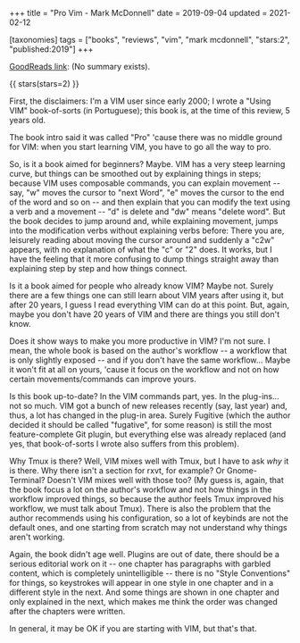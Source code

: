 +++
title = "Pro Vim - Mark McDonnell"
date = 2019-09-04
updated = 2021-02-12

[taxonomies]
tags = ["books", "reviews", "vim", "mark mcdonnell", "stars:2",
"published:2019"]
+++

[GoodReads link](https://www.goodreads.com/book/show/23717582-pro-vim): (No
summary exists).

<!-- more -->

{{ stars(stars=2) }}

First, the disclaimers: I'm a VIM user since early 2000; I wrote a "Using VIM"
book-of-sorts (in Portuguese); this book is, at the time of this review, 5
years old.

The book intro said it was called "Pro" 'cause there was no middle ground for
VIM: when you start learning VIM, you have to go all the way to pro.

So, is it a book aimed for beginners? Maybe. VIM has a very steep learning
curve, but things can be smoothed out by explaining things in steps; because
VIM uses composable commands, you can explain movement -- say, "w" moves the
cursor to "next Word", "e" moves the cursor to the end of the word and so on
-- and then explain that you can modify the text using a verb and a movement
-- "d" is delete and "dw" means "delete word". But the book decides to jump
around and, while explaining movement, jumps into the modification verbs
without explaining verbs before: There you are, leisurely reading about moving
the cursor around and suddenly a "c2w" appears, with no explanation of what
the "c" or "2" does. It works, but I have the feeling that it more confusing
to dump things straight away than explaining step by step and how things
connect.

Is it a book aimed for people who already know VIM? Maybe not. Surely there
are a few things one can still learn about VIM years after using it, but after
20 years, I guess I read everything VIM can do at this point. But, again,
maybe you don't have 20 years of VIM and there are things you still don't
know.

Does it show ways to make you more productive in VIM? I'm not sure. I mean,
the whole book is based on the author's workflow -- a workflow that is only
slightly exposed -- and if you don't have the same workflow... Maybe it won't
fit at all on yours, 'cause it focus on the workflow and not on how certain
movements/commands can improve yours.

Is this book up-to-date? In the VIM commands part, yes. In the plug-ins... not
so much. VIM got a bunch of new releases recently (say, last year) and, thus,
a lot has changed in the plug-in area. Surely Fugitive (which the author
decided it should be called "fugative", for some reason) is still the most
feature-complete Git plugin, but everything else was already replaced (and
yes, that book-of-sorts I wrote also suffers from this problem).

Why Tmux is there? Well, VIM mixes well with Tmux, but I have to ask
<i>why</i> it is there. Why there isn't a section for rxvt, for example? Or
Gnome-Terminal? Doesn't VIM mixes well with those too? (My guess is, again,
that the book focus a lot on the author's workflow and not how things in the
workflow improved things, so because the author feels Tmux improved his
workflow, we must talk about Tmux). There is also the problem that the author
recommends using his configuration, so a lot of keybinds are not the default
ones, and one starting from scratch may not understand why things aren't
working.

Again, the book didn't age well. Plugins are out of date, there should be a
serious editorial work on it -- one chapter has paragraphs with garbled
content, which is completely unintelligible -- there is no "Style Conventions"
for things, so keystrokes will appear in one style in one chapter and in a
different style in the next. And some things are shown in one chapter and only
explained in the next, which makes me think the order was changed after the
chapters were written.

In general, it may be OK if you are starting with VIM, but that's that.
